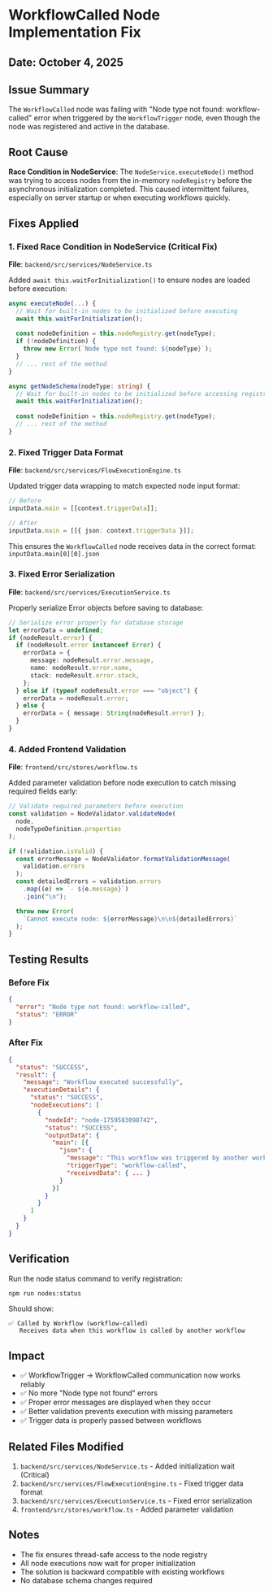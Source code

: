 # WorkflowCalled Node Implementation Fix

## Date: October 4, 2025

## Issue Summary
The `WorkflowCalled` node was failing with "Node type not found: workflow-called" error when triggered by the `WorkflowTrigger` node, even though the node was registered and active in the database.

## Root Cause
**Race Condition in NodeService**: The `NodeService.executeNode()` method was trying to access nodes from the in-memory `nodeRegistry` before the asynchronous initialization completed. This caused intermittent failures, especially on server startup or when executing workflows quickly.

## Fixes Applied

### 1. Fixed Race Condition in NodeService (Critical Fix)
**File**: `backend/src/services/NodeService.ts`

Added `await this.waitForInitialization()` to ensure nodes are loaded before execution:

```typescript
async executeNode(...) {
  // Wait for built-in nodes to be initialized before executing
  await this.waitForInitialization();
  
  const nodeDefinition = this.nodeRegistry.get(nodeType);
  if (!nodeDefinition) {
    throw new Error(`Node type not found: ${nodeType}`);
  }
  // ... rest of the method
}

async getNodeSchema(nodeType: string) {
  // Wait for built-in nodes to be initialized before accessing registry
  await this.waitForInitialization();
  
  const nodeDefinition = this.nodeRegistry.get(nodeType);
  // ... rest of the method
}
```

### 2. Fixed Trigger Data Format
**File**: `backend/src/services/FlowExecutionEngine.ts`

Updated trigger data wrapping to match expected node input format:

```typescript
// Before
inputData.main = [[context.triggerData]];

// After
inputData.main = [[{ json: context.triggerData }]];
```

This ensures the `WorkflowCalled` node receives data in the correct format: `inputData.main[0][0].json`

### 3. Fixed Error Serialization
**File**: `backend/src/services/ExecutionService.ts`

Properly serialize Error objects before saving to database:

```typescript
// Serialize error properly for database storage
let errorData = undefined;
if (nodeResult.error) {
  if (nodeResult.error instanceof Error) {
    errorData = {
      message: nodeResult.error.message,
      name: nodeResult.error.name,
      stack: nodeResult.error.stack,
    };
  } else if (typeof nodeResult.error === "object") {
    errorData = nodeResult.error;
  } else {
    errorData = { message: String(nodeResult.error) };
  }
}
```

### 4. Added Frontend Validation
**File**: `frontend/src/stores/workflow.ts`

Added parameter validation before node execution to catch missing required fields early:

```typescript
// Validate required parameters before execution
const validation = NodeValidator.validateNode(
  node,
  nodeTypeDefinition.properties
);

if (!validation.isValid) {
  const errorMessage = NodeValidator.formatValidationMessage(
    validation.errors
  );
  const detailedErrors = validation.errors
    .map((e) => `- ${e.message}`)
    .join("\n");

  throw new Error(
    `Cannot execute node: ${errorMessage}\n\n${detailedErrors}`
  );
}
```

## Testing Results

### Before Fix
```json
{
  "error": "Node type not found: workflow-called",
  "status": "ERROR"
}
```

### After Fix
```json
{
  "status": "SUCCESS",
  "result": {
    "message": "Workflow executed successfully",
    "executionDetails": {
      "status": "SUCCESS",
      "nodeExecutions": [
        {
          "nodeId": "node-1759583098742",
          "status": "SUCCESS",
          "outputData": {
            "main": [{
              "json": {
                "message": "This workflow was triggered by another workflow",
                "triggerType": "workflow-called",
                "receivedData": { ... }
              }
            }]
          }
        }
      ]
    }
  }
}
```

## Verification

Run the node status command to verify registration:
```bash
npm run nodes:status
```

Should show:
```
✅ Called by Workflow (workflow-called)
   Receives data when this workflow is called by another workflow
```

## Impact
- ✅ WorkflowTrigger → WorkflowCalled communication now works reliably
- ✅ No more "Node type not found" errors
- ✅ Proper error messages are displayed when they occur
- ✅ Better validation prevents execution with missing parameters
- ✅ Trigger data is properly passed between workflows

## Related Files Modified
1. `backend/src/services/NodeService.ts` - Added initialization wait (Critical)
2. `backend/src/services/FlowExecutionEngine.ts` - Fixed trigger data format
3. `backend/src/services/ExecutionService.ts` - Fixed error serialization
4. `frontend/src/stores/workflow.ts` - Added parameter validation

## Notes
- The fix ensures thread-safe access to the node registry
- All node executions now wait for proper initialization
- The solution is backward compatible with existing workflows
- No database schema changes required
